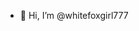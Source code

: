 - 👋 Hi, I’m @whitefoxgirl777

<!---
whitefoxgirl777/whitefoxgirl777 is a ✨ special ✨ repository because its `README.md` (this file) appears on your GitHub profile.
You can click the Preview link to take a look at your changes.
--->
